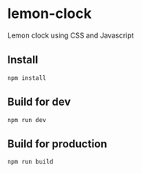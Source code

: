 # lemon-clock
Lemon clock using CSS and Javascript

## Install
`npm install`

## Build for dev
`npm run dev`

## Build for production
`npm run build`
